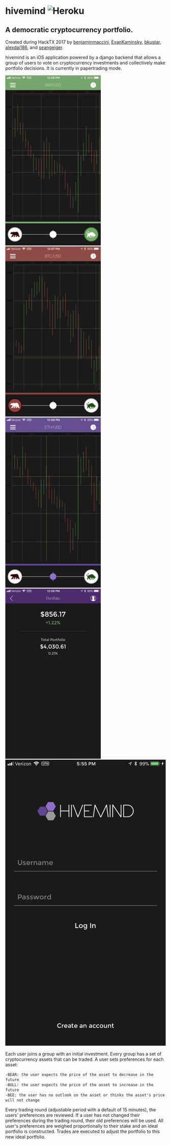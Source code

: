 # hivemind ![Heroku](http://heroku-badge.herokuapp.com/?app=hivemind-api-dev&style=flat&svg=1&root=status)
## A democratic cryptocurrency portfolio.

Created during HackTX 2017 by [benjaminmaccini](https://github.com/benjaminmaccini), [EvanKaminsky](https://github.com/EvanKaminsky), [bkustar](https://github.com/bkustar), [alexdai186](https://github.com/alexdai186), and [seangeiger](https://github.com/seangeiger).

hivemind is an iOS application powered by a django backend that allows a group of users to vote on cryptocurrency investments and collectively make portfolio decisions.  It is currently in papertrading mode.

![Alt text](/misc/screenshot_1.png?raw=true) ![Alt text](/misc/screenshot_2.png?raw=true) ![Alt text](/misc/screenshot_3.png?raw=true) ![Alt text](/misc/screenshot_4.png?raw=true) ![Alt text](/misc/screenshot_5.png?raw=true)

Each user joins a group with an initial investment.  Every group has a set of cryptocurrency assets that can be traded.  A user sets preferences for each asset:
    
    -BEAR: the user expects the price of the asset to decrease in the future
    -BULL: the user expects the price of the asset to increase in the future
    -BEE: the user has no outlook on the asset or thinks the asset's price will not change
    
Every trading round (adjustable period with a default of 15 minutes), the users' preferences are reviewed.  If a user has not changed their preferences during the trading round, their old preferences will be used.  All user's preferences are weighed proportionally to their stake and an ideal portfolio is constructed.  Trades are executed to adjust the portfolio to this new ideal portfolio.
